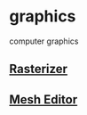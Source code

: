 # graphics
computer graphics

## [Rasterizer](https://tjsantos.github.io/graphics/rasterizer/)

## [Mesh Editor](https://tjsantos.github.io/graphics/mesh-editor/)

